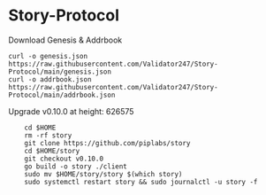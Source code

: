 # Story-Protocol

Download Genesis & Addrbook

    curl -o genesis.json https://raw.githubusercontent.com/Validator247/Story-Protocol/main/genesis.json
    curl -o addrbook.json https://raw.githubusercontent.com/Validator247/Story-Protocol/main/addrbook.json 

Upgrade v0.10.0 at height: 626575

        cd $HOME
        rm -rf story
        git clone https://github.com/piplabs/story
        cd $HOME/story
        git checkout v0.10.0
        go build -o story ./client
        sudo mv $HOME/story/story $(which story)
        sudo systemctl restart story && sudo journalctl -u story -f

                
